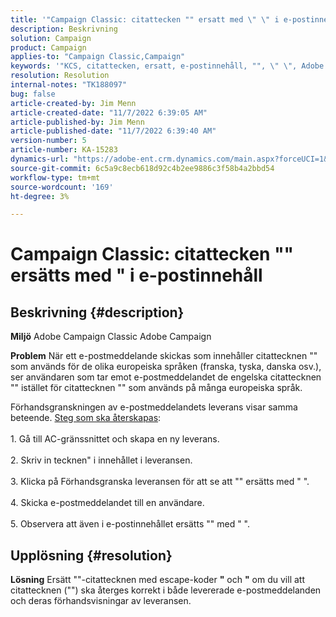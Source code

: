 ```yaml
---
title: '"Campaign Classic: citattecken "" ersatt med \" \" i e-postinnehåll"'
description: Beskrivning
solution: Campaign
product: Campaign
applies-to: "Campaign Classic,Campaign"
keywords: '"KCS, citattecken, ersatt, e-postinnehåll, "", \" \", Adobe Campaign, Adobe Campaign Classic"'
resolution: Resolution
internal-notes: "TK188097"
bug: false
article-created-by: Jim Menn
article-created-date: "11/7/2022 6:39:05 AM"
article-published-by: Jim Menn
article-published-date: "11/7/2022 6:39:40 AM"
version-number: 5
article-number: KA-15283
dynamics-url: "https://adobe-ent.crm.dynamics.com/main.aspx?forceUCI=1&pagetype=entityrecord&etn=knowledgearticle&id=ff7111dc-665e-ed11-9562-6045bd0061cb"
source-git-commit: 6c5a9c8ecb618d92c4b2ee9886c3f58b4a2bbd54
workflow-type: tm+mt
source-wordcount: '169'
ht-degree: 3%

---
```


# Campaign Classic: citattecken &quot;&quot; ersätts med &quot; i e-postinnehåll

## Beskrivning {#description}


<b>Miljö</b>
Adobe Campaign Classic Adobe Campaign

<b>Problem</b>
När ett e-postmeddelande skickas som innehåller citattecknen &quot;&quot; som används för de olika europeiska språken (franska, tyska, danska osv.), ser användaren som tar emot e-postmeddelandet de engelska citattecknen &quot;&quot; istället för citattecknen &quot;&quot; som används på många europeiska språk.

Förhandsgranskningen av e-postmeddelandets leverans visar samma beteende.
<u>Steg som ska återskapas</u>:<br><br>1. Gå till AC-gränssnittet och skapa en ny leverans.<br><br>2. Skriv in tecknen&quot; i innehållet i leveransen.<br><br>3. Klicka på Förhandsgranska leveransen för att se att &quot;&quot; ersätts med &quot; &quot;.<br><br>4. Skicka e-postmeddelandet till en användare.<br><br>5. Observera att även i e-postinnehållet ersätts &quot;&quot; med &quot; &quot;.<br>

## Upplösning {#resolution}


<b>Lösning</b>
Ersätt &quot;&quot;-citattecknen med escape-koder <b>&quot;</b> och <b>&quot;</b> om du vill att citattecknen (&quot;&quot;) ska återges korrekt i både levererade e-postmeddelanden och deras förhandsvisningar av leveransen.
